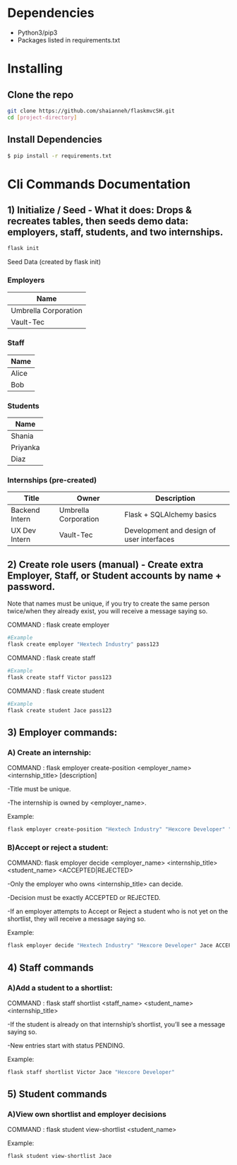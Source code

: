 
# Dependencies
* Python3/pip3
* Packages listed in requirements.txt

# Installing 

## Clone the repo

```bash
git clone https://github.com/shaianneh/flaskmvcSH.git
cd [project-directory]
```
## Install Dependencies

```bash
$ pip install -r requirements.txt
```

# Cli Commands Documentation 

## 1) Initialize / Seed - What it does: Drops & recreates tables, then seeds demo data: employers, staff, students, and two internships.

```bash
flask init
```
Seed Data (created by flask init)

### Employers
| Name |
|------|
| Umbrella Corporation |
| Vault-Tec |

### Staff
| Name |
|------|
| Alice |
| Bob |

### Students
| Name |
|------|
| Shania |
| Priyanka |
| Diaz |

### Internships (pre-created)
| Title              | Owner                 | Description                               |
|--------------------|-----------------------|-------------------------------------------|
| Backend Intern     | Umbrella Corporation  | Flask + SQLAlchemy basics                 |
| UX Dev Intern      | Vault-Tec                  | Development and design of user interfaces |

## 2) Create role users (manual) - Create extra Employer, Staff, or Student accounts by name + password.

Note that names must be unique, if you try to create the same person twice/when they already exist, you will receive a message saying so. 

COMMAND : flask create employer <name> <password> 
 
```bash
#Example
flask create employer "Hextech Industry" pass123
```

COMMAND : flask create staff <name> <password>

```bash
#Example
flask create staff Victor pass123
```

COMMAND : flask create student <name> <password>

```bash
#Example
flask create student Jace pass123
```
 
## 3) Employer commands: 

### A) Create an internship: 

COMMAND : flask employer create-position <employer_name> <internship_title> [description]
    
-Title must be unique.

-The internship is owned by <employer_name>.

Example:

```bash
flask employer create-position "Hextech Industry" "Hexcore Developer" "Hex-Crystal Analysis"
```

### B)Accept or reject a student:

COMMAND: flask employer decide <employer_name> <internship_title> <student_name> <ACCEPTED|REJECTED>

-Only the employer who owns <internship_title> can decide.

-Decision must be exactly ACCEPTED or REJECTED.

-If an employer attempts to Accept or Reject a student who is not yet on the shortlist, they will receive a message saying so. 

Example:

```bash
flask employer decide "Hextech Industry" "Hexcore Developer" Jace ACCEPTED
```

## 4) Staff commands

### A)Add a student to a shortlist:

COMMAND : flask staff shortlist <staff_name> <student_name> <internship_title>
    
-If the student is already on that internship’s shortlist, you’ll see a message saying so.

-New entries start with status PENDING.

Example:

```bash
flask staff shortlist Victor Jace "Hexcore Developer"
```

## 5) Student commands

### A)View own shortlist and employer decisions

COMMAND : flask student view-shortlist <student_name>
    
Example:

```bash
flask student view-shortlist Jace
```


